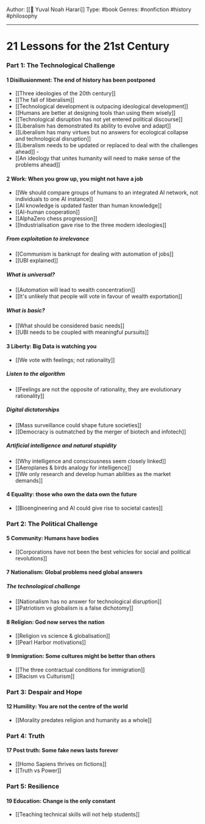 Author: [[👤 Yuval Noah Harari]]
Type: #book
Genres: #nonfiction #history #philosophy

---
# 21 Lessons for the 21st Century

### Part 1: The Technological Challenge
#### 1 Disillusionment: The end of history has been postponed
- [[Three ideologies of the 20th century]]
- [[The fall of liberalism]]
- [[Technological development is outpacing ideological development]]
- [[Humans are better at designing tools than using them wisely]]
- [[Technological disruption has not yet entered political discourse]]
- [[Liberalism has demonstrated its ability to evolve and adapt]]
- [[Liberalism has many virtues but no answers for ecological collapse and technological disruption]]
- [[Liberalism needs to be updated or replaced to deal with the challenges ahead]] -
- [[An ideology that unites humanity will need to make sense of the problems ahead]]

#### 2 Work: When you grow up, you might not have a job
- [[We should compare groups of humans to an integrated AI network, not individuals to one AI instance]]
- [[AI knowledge is updated faster than human knowledge]]
- [[AI-human cooperation]]
- [[AlphaZero chess progression]]
- [[Industrialisation gave rise to the three modern ideologies]]
##### From exploitation to irrelevance
- [[Communism is bankrupt for dealing with automation of jobs]]
- [[UBI explained]]
##### What is universal?
- [[Automation will lead to wealth concentration]]
- [[It's unlikely that people will vote in favour of wealth exportation]]
##### What is basic?
- [[What should be considered basic needs]]
- [[UBI needs to be coupled with meaningful pursuits]]

#### 3 Liberty: Big Data is watching you
- [[We vote with feelings; not rationality]]
##### Listen to the algorithm
- [[Feelings are not the opposite of rationality, they are evolutionary rationality]]
##### Digital dictatorships
- [[Mass surveillance could shape future societies]]
- [[Democracy is outmatched by the merger of biotech and infotech]] 
##### Artificial intelligence and natural stupidity
- [[Why intelligence and consciousness seem closely linked]]
- [[Aeroplanes & birds analogy for intelligence]]
- [[We only research and develop human abilities as the market demands]]

#### 4 Equality: those who own the data own the future
- [[Bioengineering and AI could give rise to societal castes]]

### Part 2: The Political Challenge
#### 5 Community: Humans have bodies
- [[Corporations have not been the best vehicles for social and political revolutions]]

#### 7 Nationalism: Global problems need global answers
##### The technological challenge
- [[Nationalism has no answer for technological disruption]]
- [[Patriotism vs globalism is a false dichotomy]]

#### 8 Religion: God now serves the nation
- [[Religion vs science & globalisation]]
- [[Pearl Harbor motivations]]

#### 9 Immigration: Some cultures might be better than others
- [[The three contractual conditions for immigration]]
- [[Racism vs Culturism]]

### Part 3: Despair and Hope
#### 12 Humility: You are not the centre of the world
- [[Morality predates religion and humanity as a whole]]

### Part 4: Truth
#### 17 Post truth: Some fake news lasts forever
- [[Homo Sapiens thrives on fictions]]
- [[Truth vs Power]]

### Part 5: Resilience
#### 19 Education: Change is the only constant
- [[Teaching technical skills will not help students]]
